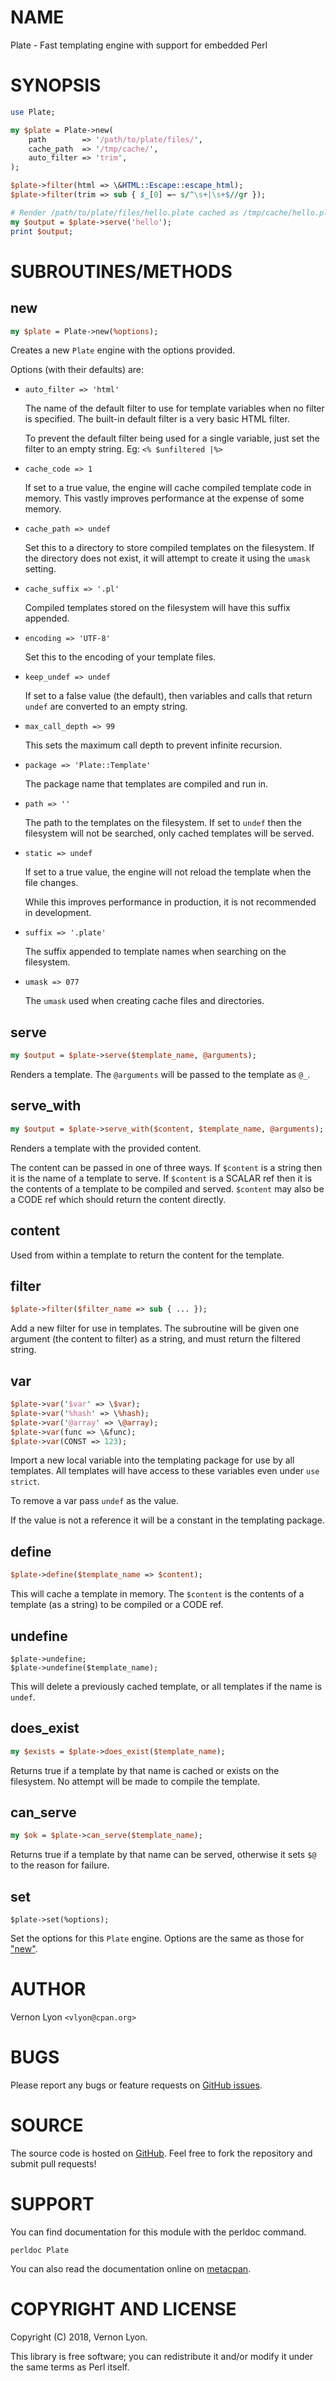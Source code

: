 # NAME

Plate - Fast templating engine with support for embedded Perl

# SYNOPSIS

```perl
use Plate;

my $plate = Plate->new(
    path        => '/path/to/plate/files/',
    cache_path  => '/tmp/cache/',
    auto_filter => 'trim',
);

$plate->filter(html => \&HTML::Escape::escape_html);
$plate->filter(trim => sub { $_[0] =~ s/^\s+|\s+$//gr });

# Render /path/to/plate/files/hello.plate cached as /tmp/cache/hello.pl
my $output = $plate->serve('hello');
print $output;
```

# SUBROUTINES/METHODS

## new

```perl
my $plate = Plate->new(%options);
```

Creates a new `Plate` engine with the options provided.

Options (with their defaults) are:

- `auto_filter => 'html'`

    The name of the default filter to use for template variables when no filter is specified.
    The built-in default filter is a very basic HTML filter.

    To prevent the default filter being used for a single variable,
    just set the filter to an empty string. Eg: `<% $unfiltered |%>`

- `cache_code => 1`

    If set to a true value, the engine will cache compiled template code in memory.
    This vastly improves performance at the expense of some memory.

- `cache_path => undef`

    Set this to a directory to store compiled templates on the filesystem.
    If the directory does not exist, it will attempt to create it using the `umask` setting.

- `cache_suffix => '.pl'`

    Compiled templates stored on the filesystem will have this suffix appended.

- `encoding => 'UTF-8'`

    Set this to the encoding of your template files.

- `keep_undef => undef`

    If set to a false value (the default),
    then variables and calls that return `undef` are converted to an empty string.

- `max_call_depth => 99`

    This sets the maximum call depth to prevent infinite recursion.

- `package => 'Plate::Template'`

    The package name that templates are compiled and run in.

- `path => ''`

    The path to the templates on the filesystem.
    If set to `undef` then the filesystem will not be searched,
    only cached templates will be served.

- `static => undef`

    If set to a true value,
    the engine will not reload the template when the file changes.

    While this improves performance in production, it is not recommended in development.

- `suffix => '.plate'`

    The suffix appended to template names when searching on the filesystem.

- `umask => 077`

    The `umask` used when creating cache files and directories.

## serve

```perl
my $output = $plate->serve($template_name, @arguments);
```

Renders a template.
The `@arguments` will be passed to the template as `@_`.

## serve\_with

```perl
my $output = $plate->serve_with($content, $template_name, @arguments);
```

Renders a template with the provided content.

The content can be passed in one of three ways.
If `$content` is a string then it is the name of a template to serve.
If `$content` is a SCALAR ref then it is the contents of a template to be compiled and served.
`$content` may also be a CODE ref which should return the content directly.

## content

Used from within a template to return the content for the template.

## filter

```perl
$plate->filter($filter_name => sub { ... });
```

Add a new filter for use in templates.
The subroutine will be given one argument (the content to filter) as a string,
and must return the filtered string.

## var

```perl
$plate->var('$var' => \$var);
$plate->var('%hash' => \%hash);
$plate->var('@array' => \@array);
$plate->var(func => \&func);
$plate->var(CONST => 123);
```

Import a new local variable into the templating package for use by all templates.
All templates will have access to these variables even under `use strict`.

To remove a var pass `undef` as the value.

If the value is not a reference it will be a constant in the templating package.

## define

```perl
$plate->define($template_name => $content);
```

This will cache a template in memory.
The `$content` is the contents of a template (as a string) to be compiled or a CODE ref.

## undefine

```
$plate->undefine;
$plate->undefine($template_name);
```

This will delete a previously cached template,
or all templates if the name is `undef`.

## does\_exist

```perl
my $exists = $plate->does_exist($template_name);
```

Returns true if a template by that name is cached or exists on the filesystem.
No attempt will be made to compile the template.

## can\_serve

```perl
my $ok = $plate->can_serve($template_name);
```

Returns true if a template by that name can be served,
otherwise it sets `$@` to the reason for failure.

## set

```
$plate->set(%options);
```

Set the options for this `Plate` engine.
Options are the same as those for ["new"](#new).

# AUTHOR

Vernon Lyon `<vlyon@cpan.org>`

# BUGS

Please report any bugs or feature requests on [GitHub issues](https://github.com/vlyon/Plate/issues).

# SOURCE

The source code is hosted on [GitHub](https://github.com/vlyon/Plate).
Feel free to fork the repository and submit pull requests!

# SUPPORT

You can find documentation for this module with the perldoc command.

```
perldoc Plate
```

You can also read the documentation online on [metacpan](https://metacpan.org/pod/Plate).

# COPYRIGHT AND LICENSE

Copyright (C) 2018, Vernon Lyon.

This library is free software; you can redistribute it and/or modify
it under the same terms as Perl itself.
